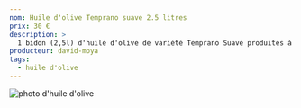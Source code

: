 ```yaml
---
nom: Huile d'olive Temprano suave 2.5 litres
prix: 30 €
description: >
  1 bidon (2,5l) d'huile d'olive de variété Temprano Suave produites à Valence (Espagne)
producteur: david-moya
tags: 
  - huile d'olive
---
```


![photo d'huile d'olive](./media/huile-olive.jpg)